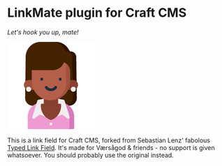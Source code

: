 # LinkMate plugin for Craft CMS

_Let's hook you up, mate!_

![Screenshot](resources/img/plugin-icon.png)

This is a link field for Craft CMS, forked from Sebastian Lenz' fabolous 
[Typed Link Field](https://github.com/sebastian-lenz/craft-linkfield). 
It's made for Værsågod & friends - no support is given whatsoever. You 
should probably use the original instead.
